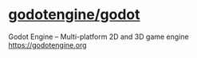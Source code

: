 # [godotengine/godot](https://github.com/godotengine/godot)

Godot Engine – Multi-platform 2D and 3D game engine <https://godotengine.org>
